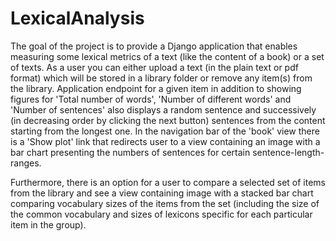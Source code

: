 # LexicalAnalysis
The goal of the project is to provide a Django application that enables measuring some lexical metrics of a text (like the content of a book) or a set of texts. As a user you can either upload a text (in the plain text or pdf format) which will be stored in a 
library folder or remove any item(s) from the library. Application endpoint for a given item in addition to showing figures
for 'Total number of words', 'Number of different words' and 'Number of sentences' also displays 
a random sentence and successively (in decreasing order by clicking the next button) sentences from the content starting from the longest one. In the navigation bar of the 'book' view there is a 'Show plot' link that redirects user to a 
view containing an image with a bar chart presenting the numbers of sentences for certain sentence-length-ranges. 

Furthermore, there is an option for a user to compare a selected set of items from the library and see a view containing image
with a stacked bar chart comparing vocabulary sizes of the items from the set (including the size of the common
vocabulary and sizes of lexicons specific for each particular item in the group).

